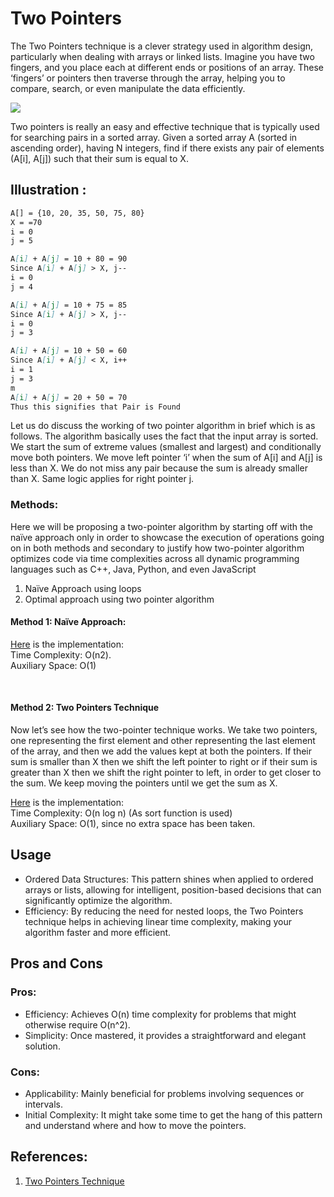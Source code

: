 # Two Pointers

The Two Pointers technique is a clever strategy used in algorithm design, particularly when dealing with arrays or linked lists. Imagine you have two
fingers, and you place each at different ends or positions of an array. These ‘fingers’ or pointers then traverse through the array, helping you to
compare, search, or even manipulate the data efficiently.

![](https://media.dev.to/cdn-cgi/image/width=800%2Cheight=%2Cfit=scale-down%2Cgravity=auto%2Cformat=auto/https%3A%2F%2Fdev-to-uploads.s3.amazonaws.com%2Fuploads%2Farticles%2Fn00zc8hdrzchlnllby5a.png)

Two pointers is really an easy and effective technique that is typically used for searching pairs in a sorted array.
Given a sorted array A (sorted in ascending order), having N integers, find if there exists any pair of elements (A[i], A[j]) such that their sum is
equal to X.

## Illustration :

```markdown
A[] = {10, 20, 35, 50, 75, 80}
X = =70
i = 0
j = 5

A[i] + A[j] = 10 + 80 = 90
Since A[i] + A[j] > X, j--
i = 0
j = 4

A[i] + A[j] = 10 + 75 = 85
Since A[i] + A[j] > X, j--
i = 0
j = 3

A[i] + A[j] = 10 + 50 = 60
Since A[i] + A[j] < X, i++
i = 1
j = 3
m
A[i] + A[j] = 20 + 50 = 70
Thus this signifies that Pair is Found
```

Let us do discuss the working of two pointer algorithm in brief which is as follows. The algorithm basically uses the fact that the input array is
sorted. We start the sum of extreme values (smallest and largest) and conditionally move both pointers. We move left pointer ‘i’ when the sum of A[i]
and A[j] is less than X. We do not miss any pair because the sum is already smaller than X. Same logic applies for right pointer j.

### Methods:

Here we will be proposing a two-pointer algorithm by starting off with the naïve approach only in order to showcase the execution of operations going
on in both methods and secondary to justify how two-pointer algorithm optimizes code via time complexities across all dynamic programming languages
such as C++, Java, Python, and even JavaScript

1. Naïve Approach using loops
2. Optimal approach using two pointer algorithm

#### Method 1: Naïve Approach:

[Here](Naive-Approach.example.ts) is the implementation:
<br>Time Complexity:  O(n2).
<br>Auxiliary Space: O(1)

<br>

#### Method 2: Two Pointers Technique

Now let’s see how the two-pointer technique works. We take two pointers, one representing the first element and other representing the last element of
the array, and then we add the values kept at both the pointers. If their sum is smaller than X then we shift the left pointer to right or if their
sum is greater than X then we shift the right pointer to left, in order to get closer to the sum. We keep moving the pointers until we get the sum as
X.

[Here]() is the implementation:
<br>Time Complexity:  O(n log n) (As sort function is used)
<br>Auxiliary Space: O(1), since no extra space has been taken.


## Usage

* Ordered Data Structures: This pattern shines when applied to ordered arrays or lists, allowing for intelligent, position-based decisions that can
  significantly optimize the algorithm.
* Efficiency: By reducing the need for nested loops, the Two Pointers technique helps in achieving linear time complexity, making your algorithm
  faster and more efficient.

## Pros and Cons

### Pros:

* Efficiency: Achieves O(n) time complexity for problems that might otherwise require O(n^2).
* Simplicity: Once mastered, it provides a straightforward and elegant solution.

### Cons:

* Applicability: Mainly beneficial for problems involving sequences or intervals.
* Initial Complexity: It might take some time to get the hang of this pattern and understand where and how to move the pointers.

## References:

1. [Two Pointers Technique](https://www.geeksforgeeks.org/two-pointers-technique)
